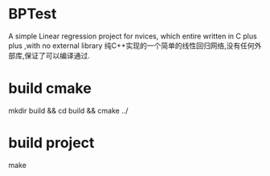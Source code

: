 # BPTest
A simple Linear regression project for nvices, which entire written in C plus plus ,with no external library
纯C++实现的一个简单的线性回归网络,没有任何外部库,保证了可以编译通过.

# build cmake
mkdir build && cd build && cmake ../

# build project
make
